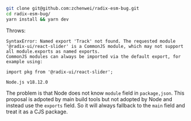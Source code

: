 ```bash
git clone git@github.com:zchenwei/radix-esm-bug.git
cd radix-esm-bug/
yarn install && yarn dev
```

Throws:

```
SyntaxError: Named export 'Track' not found. The requested module '@radix-ui/react-slider' is a CommonJS module, which may not support all module.exports as named exports.
CommonJS modules can always be imported via the default export, for example using:

import pkg from '@radix-ui/react-slider';

Node.js v18.12.0
```

The problem is that Node does not know `module` field in `package,json`. This proposal is adpoted by main build tools but not adopted by Node and instead use the `exports` field. So it will always fallback to the `main` field and treat it as a CJS package.
